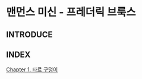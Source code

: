 # 맨먼스 미신 - 프레더릭 브룩스

## INTRODUCE


## INDEX


[Chapter 1. 타르 구덩이](https://github.com/dongcholes/ReadingList/blob/main/%EB%A7%A8%EB%A8%BC%EC%8A%A4%EB%AF%B8%EC%8B%A0/Chapter1.%20%ED%83%80%EB%A5%B4%20%EA%B5%AC%EB%8D%A9%EC%9D%B4.md)
